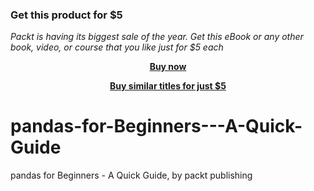 
### Get this product for $5

<i>Packt is having its biggest sale of the year. Get this eBook or any other book, video, or course that you like just for $5 each</i>


<b><p align='center'>[Buy now](https://packt.link/9781804612088)</p></b>


<b><p align='center'>[Buy similar titles for just $5](https://subscription.packtpub.com/search)</p></b>


# pandas-for-Beginners---A-Quick-Guide
pandas for Beginners - A Quick Guide, by packt publishing
